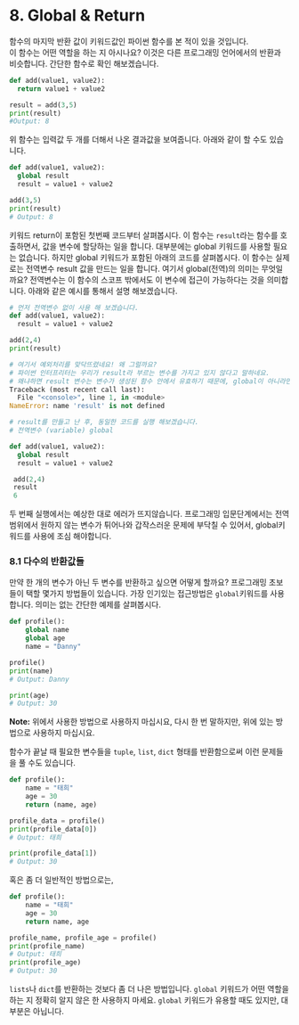 # 8. Global & Return

함수의 마지막 반환 값이 키워드값인 파이썬 함수를 본 적이 있을 것입니다.   
이 함수는 어떤 역할을 하는 지 아시나요? 이것은 다른 프로그래밍 언어에서의 반환과 비슷합니다. 간단한 함수로 확인 해보겠습니다.

```python
def add(value1, value2):
  return value1 + value2

result = add(3,5)
print(result)
#Output: 8
```

위 함수는 입력값 두 개를 더해서 나온 결과값을 보여줍니다. 아래와 같이 할 수도 있습니다. 

```python
def add(value1, value2):
  global result
  result = value1 + value2

add(3,5)
print(result)
# Output: 8
```

키워드 return이 포함된 첫번째 코드부터 살펴봅시다. 이 함수는 `result`라는 함수를 호출하면서, 값을 변수에 할당하는 일을 합니다. 대부분에는 global 키워드를 사용할 필요는 없습니다. 하지만 global 키워드가 포함된 아래의 코드를 살펴봅시다. 이 함수는 실제로는 전역변수 result 값을 만드는 일을 합니다. 여기서 global\(전역\)의 의미는 무엇일까요? 전역변수는 이 함수의 스코프 밖에서도 이 변수에 접근이 가능하다는 것을 의미합니다. 아래와 같은 예시를 통해서 설명 해보겠습니다.

```python
# 먼저 전역변수 없이 사용 해 보겠습니다.
def add(value1, value2):
  result = value1 + value2

add(2,4)
print(result)

# 여기서 예외처리를 맞닥뜨렸네요! 왜 그럴까요?
# 파이썬 인터프리터는 우리가 result라 부르는 변수를 가지고 있지 않다고 말하네요.
# 왜냐하면 result 변수는 변수가 생성된 함수 안에서 유효하기 때문에, global이 아니라면 접근할 수 없습니다.
Traceback (most recent call last):
  File "<console>", line 1, in <module>
NameError: name 'result' is not defined

# result를 만들고 난 후, 동일한 코드를 실행 해보겠습니다.
# 전역변수 (variable) global

def add(value1, value2):
  global result
  result = value1 + value2

 add(2,4)
 result
 6
```

두 번째 실행에서는 예상한 대로 에러가 뜨지않습니다. 프로그래밍 입문단계에서는 전역범위에서 원하지 않는 변수가 튀어나와 갑작스러운 문제에 부닥칠 수 있어서, global키워드를 사용에 조심 해야합니다.

### 8.1 다수의 반환값들

만약 한 개의 변수가 아닌 두 변수를 반환하고 싶으면 어떻게 할까요? 프로그래밍 초보들이 택할 몇가지 방법들이 있습니다. 가장 인기있는 접근방법은 `global`키워드를 사용합니다. 의미는 없는 간단한 예제를 살펴봅시다.

```py
def profile():
    global name 
    global age
    name = "Danny"

profile()
print(name)
# Output: Danny

print(age)
# Output: 30
```

**Note:** 위에서 사용한 방법으로 사용하지 마십시요, 다시 한 번 말하지만, 위에 있는 방법으로 사용하지 마십시요. 

함수가 끝날 때 필요한 변수들을  `tuple`, `list`, `dict` 형태를 반환함으로써 이런 문제들을 풀 수도 있습니다.

```python
def profile():
    name = "태희"
    age = 30
    return (name, age)    

profile_data = profile()
print(profile_data[0])
# Output: 태희

print(profile_data[1])
# Output: 30
```

혹은 좀 더 일반적인 방법으로는,

```python
def profile():
    name = "태희"
    age = 30
    return name, age

profile_name, profile_age = profile()
print(profile_name)
# Output: 태희
print(profile_age)
# Output: 30
```

`lists`나 `dict`를 반환하는 것보다 좀 더 나은 방법입니다. `global` 키워드가 어떤 역할을 하는 지 정확히 알지 않은 한 사용하지 마세요. `global` 키워드가 유용할 때도 있지만, 대부분은 아닙니다.

